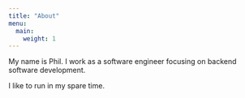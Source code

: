 ```yaml
---
title: "About"
menu:
  main:
    weight: 1
---
```


My name is Phil. I work as a software engineer focusing on backend software development.

I like to run in my spare time.